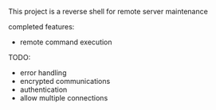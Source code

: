 This project is a reverse shell for remote server maintenance

completed features:
- remote command execution

TODO:
- error handling
- encrypted communications
- authentication
- allow multiple connections

